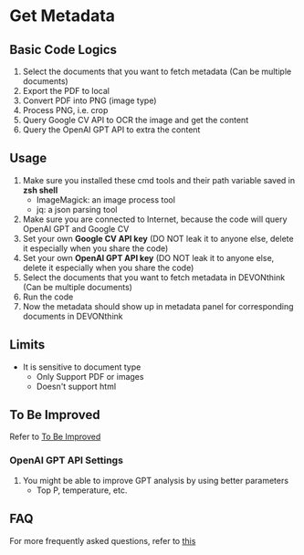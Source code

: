 # Get Metadata

## Basic Code Logics

1. Select the documents that you want to fetch metadata (Can be multiple documents)
2. Export the PDF to local
3. Convert PDF into PNG (image type)
4. Process PNG, i.e. crop
5. Query Google CV API to OCR the image and get the content
6. Query the OpenAI GPT API to extra the content

## Usage

1. Make sure you installed these cmd tools and their path variable saved in **zsh shell**
    - ImageMagick: an image process tool
    - jq: a json parsing tool
2. Make sure you are connected to Internet, because the code will query OpenAI GPT and Google CV
3. Set your own **Google CV API key** (DO NOT leak it to anyone else, delete it especially when you share the code)
4. Set your own **OpenAI GPT API key** (DO NOT leak it to anyone else, delete it especially when you share the code)
5. Select the documents that you want to fetch metadata in DEVONthink (Can be multiple documents)
6. Run the code
7. Now the metadata should show up in metadata panel for corresponding documents in DEVONthink

## Limits

- It is sensitive to document type
    + Only Support PDF or images
    + Doesn't support html

## To Be Improved

Refer to [To Be Improved](./ToBeImproved-GetMetadata.md)

### OpenAI GPT API Settings

1. You might be able to improve GPT analysis by using better parameters
    - Top P, temperature, etc.

## FAQ

For more frequently asked questions, refer to [this](./FAQ-GetMetadata.md)

